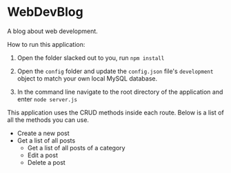 # WebDevBlog
A blog about web development.

How to run this application:
1) Open the folder slacked out to you, run `npm install`

2) Open the `config` folder and update the `config.json` file's `development` object to match your own local MySQL database.

3) In the command line navigate to the root directory of the application and enter
`node server.js`


This application uses the CRUD methods inside each route. Below is a list of all the methods you can use.

  * Create a new post
  * Get a list of all posts
    * Get a list of all posts of a category
    * Edit a post
    * Delete a post